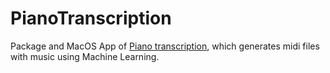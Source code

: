 # PianoTranscription
Package and MacOS App of [Piano transcription](https://github.com/bytedance/piano_transcription), which generates midi files with music using Machine Learning.
